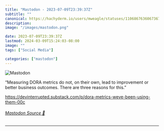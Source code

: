 ```yaml
---
title: "Mastodon - 2023-07-09T23:39:37Z"
subtitle: ""
canonical: https://hachyderm.io/users/mweagle/statuses/110686763606736789
description:
image: "/images/mastodon.png"

date: 2023-07-09T23:39:37Z
lastmod: 2024-03-09T15:24:03-08:00
image: ""
tags: ["Social Media"]

categories: ["mastodon"]
---
```

![Mastodon](/images/mastodon.png)

<p>“Measuring DORA metrics do not, on their own, lead to improvement or better business outcomes. There are three reasons for this.”</p><p><a href="https://devinterrupted.substack.com/p/dora-metrics-weve-been-using-them-00c" target="_blank" rel="nofollow noopener noreferrer" translate="no"><span class="invisible">https://</span><span class="ellipsis">devinterrupted.substack.com/p/</span><span class="invisible">dora-metrics-weve-been-using-them-00c</span></a></p>


###### [Mastodon Source 🐘](https://hachyderm.io/@mweagle/110686763606736789)

___
